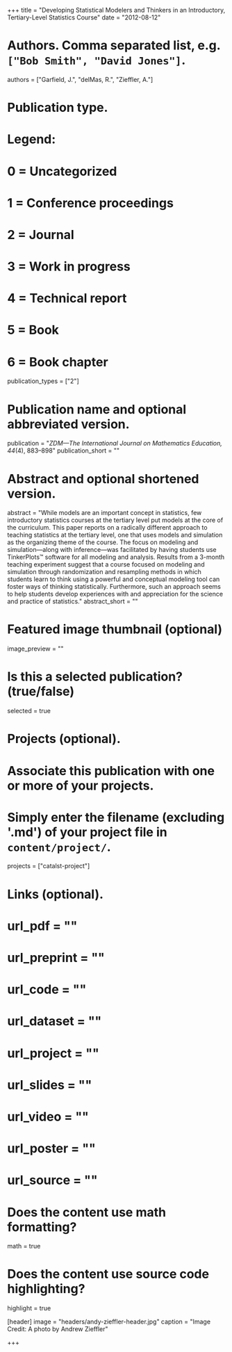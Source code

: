 +++
title = "Developing Statistical Modelers and Thinkers in an Introductory, Tertiary-Level Statistics Course"
date = "2012-08-12"

# Authors. Comma separated list, e.g. `["Bob Smith", "David Jones"]`.
authors = ["Garfield, J.", "delMas, R.", "Zieffler, A."]

# Publication type.
# Legend:
# 0 = Uncategorized
# 1 = Conference proceedings
# 2 = Journal
# 3 = Work in progress
# 4 = Technical report
# 5 = Book
# 6 = Book chapter
publication_types = ["2"]

# Publication name and optional abbreviated version.
publication = "*ZDM&mdash;The International Journal on Mathematics Education, 44*(4), 883&ndash;898"
publication_short = ""

# Abstract and optional shortened version.
abstract = "While models are an important concept in statistics, few introductory statistics courses at the tertiary level put models at the core of the curriculum. This paper reports on a radically different approach to teaching statistics at the tertiary level, one that uses models and simulation as the organizing theme of the course. The focus on modeling and simulation&mdash;along with inference&mdash;was facilitated by having students use TinkerPlots™ software for all modeling and analysis. Results from a 3-month teaching experiment suggest that a course focused on modeling and simulation through randomization and resampling methods in which students learn to think using a powerful and conceptual modeling tool can foster ways of thinking statistically. Furthermore, such an approach seems to help students develop experiences with and appreciation for the science and practice of statistics."
abstract_short = ""

# Featured image thumbnail (optional)
image_preview = ""

# Is this a selected publication? (true/false)
selected = true

# Projects (optional).
#   Associate this publication with one or more of your projects.
#   Simply enter the filename (excluding '.md') of your project file in `content/project/`.
projects = ["catalst-project"]

# Links (optional).
# url_pdf = ""
# url_preprint = ""
# url_code = ""
# url_dataset = ""
# url_project = ""
# url_slides = ""
# url_video = ""
# url_poster = ""
# url_source = ""

# Does the content use math formatting?
math = true

# Does the content use source code highlighting?
highlight = true

[header]
image = "headers/andy-zieffler-header.jpg"
caption = "Image Credit: A photo by Andrew Zieffler"

+++

